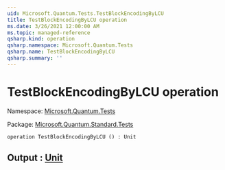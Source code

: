 ```yaml
---
uid: Microsoft.Quantum.Tests.TestBlockEncodingByLCU
title: TestBlockEncodingByLCU operation
ms.date: 3/26/2021 12:00:00 AM
ms.topic: managed-reference
qsharp.kind: operation
qsharp.namespace: Microsoft.Quantum.Tests
qsharp.name: TestBlockEncodingByLCU
qsharp.summary: ''
---
```


# TestBlockEncodingByLCU operation

Namespace: [Microsoft.Quantum.Tests](xref:Microsoft.Quantum.Tests)

Package: [Microsoft.Quantum.Standard.Tests](https://nuget.org/packages/Microsoft.Quantum.Standard.Tests)




```qsharp
operation TestBlockEncodingByLCU () : Unit
```


## Output : [Unit](xref:microsoft.quantum.lang-ref.unit)

